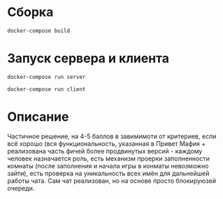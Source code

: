 # Cборка

`docker-compose build
`
# Запуск сервера и клиента


`docker-compose run server
`


`docker-compose run client
`


# Описание

Частичное решение, на 4-5 баллов в завимимоти от критериев, если всё хорошо (вся функциональность, указанная в Привет Мафия + реализована часть фичей более продвинутых версий - каждому человек назначается роль, есть механизм проерки заполненности комнаты (после заполнения и начала игры в конматы невозможно зайти), есть проверка на уникальность всех имён для дальнейшей работы чата. Сам чат реализован, но на основе просто блокируюзей очереди.
